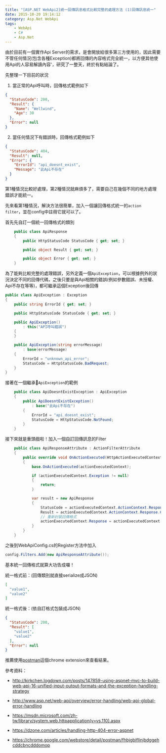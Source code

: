 ```yaml
---
title: "[ASP.NET WebApi2]統一回傳訊息格式比較完整的處理方法 (1)回傳訊息統一"
date: 2015-10-20 19:14:12
category: Asp.Net WebApi
tags:
    - WebApi
    - C#
    - Asp.Net
---
```


由於目前有一個實作Api Server的需求，是會開放給很多第三方使用的，因此需要不管任何情況(包含各種Exception)都將回傳的內容格式完全統一，以方便其他使用Api的人容易解讀內容'，研究了一整天，終於有點結論了。

<!-- more -->

先整理一下目前的狀況

1. 當正常的Api呼叫時，回傳格式範例如下

```json
{
  "StatusCode": 200,
  "Result": {
    "Name": "Wellwind",
    "Age": 30
  },
  "Error": null
}
```

2. 當任何情況下有錯誤時，回傳格式範例如下

```json
{
  "StatusCode": 404,
  "Result": null,
  "Error": {
    "ErrorId": "api_doesnt_exist",
    "Message": "此Api不存在"
  }
}
```

第1種情況比較好處理，第2種情況就麻煩多了，需要自己在幾個不同的地方處理錯誤才能統一。

先來看第1種情況，解決方法很簡單，加入一個讓回傳格式統一的`action filter`，並在config中註冊它就可以了。

首先先自訂一個統一回傳格式的類別

```csharp
    public class ApiResponse
    {
        public HttpStatusCode StatusCode { get; set; }

        public object Result { get; set; }

        public object Error { get; set; }
    }
```

為了能夠比較完整的處理錯誤，另外定義一個`ApiException`，可以根據例外的狀況決定不同的回傳代碼，之後只要是與Api相關的錯誤(例如參數錯誤、未授權、Api不存在等等)，都可繼承這個Exception後回傳

```csharp
public class ApiException : Exception
{
    public string ErrorId { get; set; }

    public HttpStatusCode StatusCode { get; set; }

    public ApiException()
        : this("API呼叫錯誤")
    {
    }

    public ApiException(string errorMessage)
        : base(errorMessage)
    {
        ErrorId = "unknown_api_error";
        StatusCode = HttpStatusCode.BadRequest;
    }
}
```

接著在一個繼承`ApiException`的範例

```csharp
    public class ApiDoesntExistException : ApiException
    {
        public ApiDoesntExistException()
            : base("此Api不存在")
        {
            ErrorId = "api_doesnt_exist";
            StatusCode = HttpStatusCode.NotFound;
        }
    }
```

接下來就是重頭戲啦！加入一個自訂回傳訊息的Filter

```csharp
    public class ApiResponseAttribute : ActionFilterAttribute
    {
        public override void OnActionExecuted(HttpActionExecutedContext actionExecutedContext)
        {
            base.OnActionExecuted(actionExecutedContext);

            if (actionExecutedContext.Exception != null)
            {
                return;
            }

            var result = new ApiResponse
            {
                StatusCode = actionExecutedContext.ActionContext.Response.StatusCode,
                Result = actionExecutedContext.ActionContext.Response.Content.ReadAsAsync().Result }; 
                // 重新封裝回傳格式
                actionExecutedContext.Response = actionExecutedContext.Request.CreateResponse(result.StatusCode, result); 
            }
        }
    }
```

之後到WebApiConfig.cs的Register方法中加入

```csharp
config.Filters.Add(new ApiResponseAttribute());
```

基本統一回傳格式就算大功告成囉！

統一格式前：(回傳類別就直接serialize成JSON)

```json
[
  "value1",
  "value2"
]
```

統一格式後：(依自訂格式包裝成JSON)

```json
{
  "StatusCode": 200,
  "Result": [
    "value1",
    "value2"
  ],
  "Error": null
}
```

推薦使用[postman](https://chrome.google.com/webstore/detail/postman/fhbjgbiflinjbdggehcddcbncdddomop?hl=zh-TW)這個chrome extension來查看結果。

參考資料：

- http://kirkchen.logdown.com/posts/147859-using-aspnet-mvc-to-build-web-api-16-unified-input-output-formats-and-the-exception-handling-strategy

- http://www.asp.net/web-api/overview/error-handling/web-api-global-error-handling

- https://msdn.microsoft.com/zh-tw/library/system.web.httpapplication(v=vs.110).aspx

- https://dzone.com/articles/handling-http-404-error-aspnet

- https://chrome.google.com/webstore/detail/postman/fhbjgbiflinjbdggehcddcbncdddomop